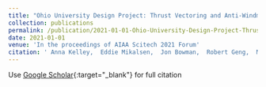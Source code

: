 ```yaml
---
title: "Ohio University Design Project: Thrust Vectoring and Anti-Windmilling Mechanisms"
collection: publications
permalink: /publication/2021-01-01-Ohio-University-Design-Project-Thrust-Vectoring-and-Anti-Windmilling-Mechanisms
date: 2021-01-01
venue: 'In the proceedings of AIAA Scitech 2021 Forum'
citation: ' Anna Kelley,  Eddie Mikalsen,  Jon Bowman,  Robert Geng,  Matthew Evans,  Jay Wilhelm, &quot;Ohio University Design Project: Thrust Vectoring and Anti-Windmilling Mechanisms.&quot; In the proceedings of AIAA Scitech 2021 Forum, 2021.'
---
```

Use [Google Scholar](https://scholar.google.com/scholar?q=Ohio+University+Design+Project:+Thrust+Vectoring+and+Anti+Windmilling+Mechanisms){:target="_blank"} for full citation